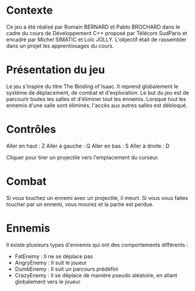 # Contexte
Ce jeu a été réalisé par Romain BERNARD et Pablo BROCHARD dans le cadre du cours de Développement C++ proposé par Télécom SudParis et encadré par Michel SIMATIC et Loïc JOLLY. L'objectif était de rassembler dans un projet les apprentissages du cours.

# Présentation du jeu
Le jeu s'inspire du titre The Binding of Isaac. Il reprend globalement le système de déplacement, de combat et d'exploration. Le but du jeu est de parcourir toutes les salles et d'éliminer tout les ennemis. Lorsque tout les ennemis d'une salle sont éliminés, l'accès aux autres salles est débloqué.

# Contrôles
Aller en haut :     Z
Aller à gauche :    Q
Aller en bas :      S
Aller à droite :    D

Cliquer pour tirer un projectile vers l'emplacement du curseur.

# Combat
Si vous touchez un ennemi avec un projectile, il meurt. Si vous vous faites toucher par un ennemi, vous mourez et la partie est perdue.

# Ennemis
Il existe plusieurs types d'ennemis qui ont des comportements différents :
- FatEnemy :    Il ne se déplace pas
- AngryEnemy :  Il suit le joueur
- DumbEnemy :   Il suit un parcours prédéfini
- CrazyEnemy :  Il se déplace de manière pseudo aléatoire, en allant globalement vers le joueur